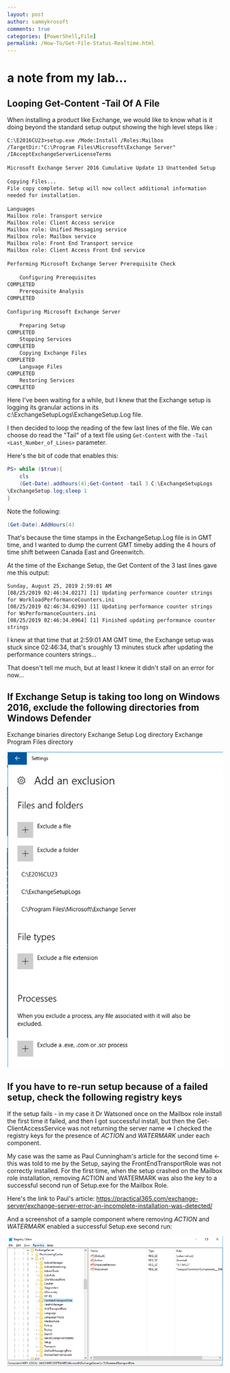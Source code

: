 ```yaml
---
layout: post
author: sammykrosoft
comments: true
categories: [PowerShell,File]
permalink: /How-To/Get-File-Status-Realtime.html
---
```


# a note from my lab...

## Looping Get-Content -Tail <number> Of A File
When installing a product like Exchange, we would like to know what is it doing beyond the standard setup output showing the high level steps like :

```
C:\E2016CU23>setup.exe /Mode:Install /Roles:Mailbox /TargetDir:"C:\Program Files\Microsoft\Exchange Server" /IAcceptExchangeServerLicenseTerms

Microsoft Exchange Server 2016 Cumulative Update 13 Unattended Setup

Copying Files...
File copy complete. Setup will now collect additional information needed for installation.

Languages
Mailbox role: Transport service
Mailbox role: Client Access service
Mailbox role: Unified Messaging service
Mailbox role: Mailbox service
Mailbox role: Front End Transport service
Mailbox role: Client Access Front End service

Performing Microsoft Exchange Server Prerequisite Check

    Configuring Prerequisites                                                                         COMPLETED
    Prerequisite Analysis                                                                             COMPLETED

Configuring Microsoft Exchange Server

    Preparing Setup                                                                                   COMPLETED
    Stopping Services                                                                                 COMPLETED
    Copying Exchange Files                                                                            COMPLETED
    Language Files                                                                                    COMPLETED
    Restoring Services                                                                                COMPLETED

```

Here I've been waiting for a while, but I knew that the Exchange setup is logging its granular actions in its c:\ExchangeSetupLogs\ExchangeSetup.Log file.

I then decided to loop the reading of the few last lines of the file. We can choose do read the "Tail" of a text file using ```Get-Content``` with the ```-Tail <Last_Number_of_Lines>``` parameter.

Here's the bit of code that enables this:
```powershell
PS> while ($true){
    cls
    (Get-Date).addhours(4);Get-Content -tail 3 C:\ExchangeSetupLogs
\ExchangeSetup.log;sleep 1
}
```

Note the following:
```powershell
(Get-Date).AddHours(4)
```

That's because the time stamps in the ExchangeSetup.Log file is in GMT time, and I wanted to dump the current GMT timeby adding the 4 hours of time shift between Canada East and Greenwitch.

At the time of the Exchange Setup, the Get Content of the 3 last lines gave me this output:

```
Sunday, August 25, 2019 2:59:01 AM
[08/25/2019 02:46:34.0217] [1] Updating performance counter strings for WorkloadPerformanceCounters.ini
[08/25/2019 02:46:34.0299] [1] Updating performance counter strings for WsPerformanceCounters.ini
[08/25/2019 02:46:34.0964] [1] Finished updating performance counter strings
```

I knew at that time that at 2:59:01 AM GMT time, the Exchange setup was stuck since 02:46:34, that's sroughly 13 minutes stuck after updating the performance counters strings...

That doesn't tell me much, but at least I knew it didn't stall on an error for now...

## If Exchange Setup is taking too long on Windows 2016, exclude the following directories from Windows Defender

Exchange binaries directory
Exchange Setup Log directory
Exchange Program Files directory

![Win Defender Exclusions](..\assets\media\Win_Defender_Exclusions_exchange_Setup.png)

## If you have to re-run setup because of a failed setup, check the following registry keys
If the setup fails - in my case it Dr Watsoned once on the Mailbox role install the first time it failed, and then I got successful install, but then the Get-ClientAccessService was not returning the server name => I checked the registry keys for the presence of *ACTION* and *WATERMARK* under each component.

My case was the same as Paul Cunningham's article for the second time <- this was told to me by the Setup, saying the FrontEndTransportRole was not correctly installed. For the first time, when the setup crashed on the Mailbox role installation, removing ACTION and WATERMARK was also the key to a successful second run of Setup.exe for the Mailbox Role.

Here's the link to Paul's article:
https://practical365.com/exchange-server/exchange-server-error-an-incomplete-installation-was-detected/

And a screenshot of a sample component where removing *ACTION* and *WATERMARK* enabled a successful Setup.exe second run:

![Registry Action and Watermark Keys](..\assets\media\exchange-registry-watermark-02.png)